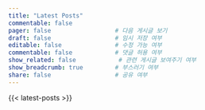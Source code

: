 ```yaml
---
title: "Latest Posts"
commentable: false
pager: false                  # 다음 게시글 보기
draft: false                  # 임시 저장 여부
editable: false               # 수정 가능 여부
commentable: false            # 댓글 허용 여부
show_related: false            # 관련 게시글 보여주기 여부
show_breadcrumb: true         # 부스러기 여부
share: false                  # 공유 여부
---
```



{{< latest-posts >}}
